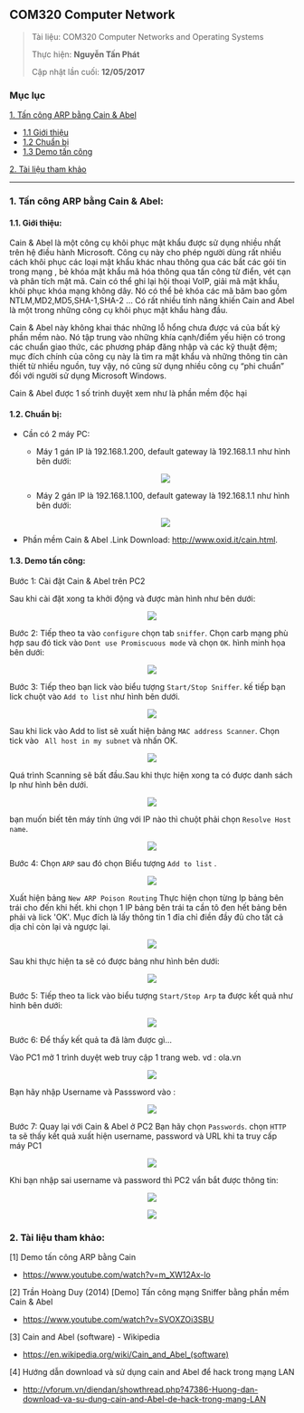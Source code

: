 ﻿## COM320 Computer Network

> Tài liệu: COM320 Computer Networks and Operating Systems
>
> Thực hiện: **Nguyễn Tấn Phát**
> 
> Cập nhật lần cuối: **12/05/2017**

### Mục lục

[1. Tấn công ARP bằng Cain & Abel](#1)

- [1.1 Giới thiệu](#gioithieu)
- [1.2 Chuẩn bị ](#chuanbi)
- [1.3 Demo tấn công](#demo)

[2. Tài liệu tham khảo](#2)

-----------------------------------------

<a name="1"></a>
### 1. Tấn công ARP bằng Cain & Abel:

<a name="gioithieu"></a>
#### 1.1. Giới thiệu:

Cain & Abel là một công cụ khôi phục mật khẩu được sử dụng nhiều nhất trên hệ điều hành Microsoft. Công cụ này cho phép người dùng rất nhiều cách khôi phục 
các loại mật khẩu khác nhau thông qua các bắt các gói tin trong mạng , bẻ khóa mật khẩu mã hóa thông qua tấn công từ điển, vét cạn và phân tích mật mã.
 Cain có thể ghi lại hội thoại VoIP, giải mã mật khẩu, khôi phục khóa mạng không dây. Nó có thể bẻ khóa các mã băm bao gồm NTLM,MD2,MD5,SHA-1,SHA-2 … 
 Có rất nhiều tính năng khiến Cain and Abel là một trong những công cụ khôi phục mật khẩu hàng đầu.

Cain & Abel này không khai thác những lỗ hổng chưa được vá của bất kỳ phần mềm nào. Nó tập trung vào những khía cạnh/điểm yếu hiện có trong các chuẩn giao thức,
 các phương pháp đăng nhập và các kỹ thuật đệm; mục đích chính của công cụ này là tìm ra mật khẩu và những thông tin càn thiết từ nhiều nguồn, tuy vậy,
  nó cũng sử dụng nhiều công cụ “phi chuẩn” đối với người sử dụng Microsoft Windows.

Cain & Abel được 1 số trinh duyệt xem như là phần mềm độc hại

<a name="chuanbi"></a>
#### 1.2. Chuẩn bị:

- Cần có 2 máy PC:
	- Máy 1 gán IP là 192.168.1.200, default gateway là 192.168.1.1 như hình bên dưới:
		<p align="center"><img src="https://github.com/romnguyen10/network_research/blob/master/Task03_COM320_Computer_Network/Week04/Lab/Cain & Abel/Image/1.png"></p>

	- Máy 2 gán IP là 192.168.1.100, default gateway là 192.168.1.1 như hình bên dưới:
		<p align="center"><img src="https://github.com/romnguyen10/network_research/blob/master/Task03_COM320_Computer_Network/Week04/Lab/Cain & Abel/Image/2.png"></p>

- Phần mềm Cain & Abel .Link Download: http://www.oxid.it/cain.html.

<a name="demo"></a>
#### 1.3. Demo tấn công:

Bước 1: Cài đặt Cain & Abel trên PC2

Sau khi cài đặt xong ta khởi động và được màn hình như bên dưới:
<p align="center"><img src="https://github.com/romnguyen10/network_research/blob/master/Task03_COM320_Computer_Network/Week04/Lab/Cain & Abel/Image/3.png"></p>

Bước 2: Tiếp theo ta vào `configure` chọn tab `sniffer`. Chọn carb mạng phù hợp sau đó tick vào `Dont use Promiscuous mode` và chọn `OK`. hình minh họa bên dưới:
<p align="center"><img src="https://github.com/romnguyen10/network_research/blob/master/Task03_COM320_Computer_Network/Week04/Lab/Cain & Abel/Image/4.png"></p>

Bước 3: Tiếp theo bạn lick vào biểu tượng `Start/Stop Sniffer`. kế tiếp bạn lick chuột vào `Add to list` như hình bên dưới.
<p align="center"><img src="https://github.com/romnguyen10/network_research/blob/master/Task03_COM320_Computer_Network/Week04/Lab/Cain & Abel/Image/5.png"></p>

Sau khi lick vào Add to list sẽ xuất hiện bảng `MAC address Scanner`. Chọn tick vào ` All host in my subnet` và nhấn OK.
<p align="center"><img src="https://github.com/romnguyen10/network_research/blob/master/Task03_COM320_Computer_Network/Week04/Lab/Cain & Abel/Image/6.png"></p>

Quá trình Scanning sẽ bất đầu.Sau khi thực hiện xong ta có được danh sách Ip như hình bên dưới.
<p align="center"><img src="https://github.com/romnguyen10/network_research/blob/master/Task03_COM320_Computer_Network/Week04/Lab/Cain & Abel/Image/7.png"></p>

bạn muốn biết tên máy tính ứng với IP nào thì chuột phải chọn `Resolve Host name`.
<p align="center"><img src="https://github.com/romnguyen10/network_research/blob/master/Task03_COM320_Computer_Network/Week04/Lab/Cain & Abel/Image/8.png"></p>

Bước 4: Chọn `ARP` sau đó chọn Biểu tượng `Add to list` .
<p align="center"><img src="https://github.com/romnguyen10/network_research/blob/master/Task03_COM320_Computer_Network/Week04/Lab/Cain & Abel/Image/9.png"></p>

Xuất hiện bảng `New ARP Poison Routing` Thực hiện chọn từng Ip bảng bên trái cho đến khi hết. khi chọn 1 IP bảng bên trái ta cần tô đen hết bảng bên phải 
và lick 'OK'. Mục đích là lấy thông tin 1 đỉa chỉ điền đầy đủ cho tất cả dịa chỉ còn lại và ngược lại.
<p align="center"><img src="https://github.com/romnguyen10/network_research/blob/master/Task03_COM320_Computer_Network/Week04/Lab/Cain & Abel/Image/10.png"></p>

Sau khi thực hiện ta sẽ có được bảng như hình bên dưới:
<p align="center"><img src="https://github.com/romnguyen10/network_research/blob/master/Task03_COM320_Computer_Network/Week04/Lab/Cain & Abel/Image/11.png"></p>

Bước 5: Tiếp theo ta  lick vào biểu tượng `Start/Stop Arp` ta được kết quả như hình bên dưới:
<p align="center"><img src="https://github.com/romnguyen10/network_research/blob/master/Task03_COM320_Computer_Network/Week04/Lab/Cain & Abel/Image/12.png"></p>

Bước 6: Để thấy kết quả ta đã làm được gì... 

Vào PC1 mở 1 trình duyệt web truy cập 1 trang web. vd : ola.vn
<p align="center"><img src="https://github.com/romnguyen10/network_research/blob/master/Task03_COM320_Computer_Network/Week04/Lab/Cain & Abel/Image/13.png"></p>

Bạn hãy nhập Username và Passsword vào :
<p align="center"><img src="https://github.com/romnguyen10/network_research/blob/master/Task03_COM320_Computer_Network/Week04/Lab/Cain & Abel/Image/14.png"></p>

Bước 7: Quay lại với Cain & Abel ở PC2 Bạn hãy chọn `Passwords`. chọn `HTTP` ta sẽ thấy kết quả xuất hiện username, password và URL khi ta truy cấp máy PC1
<p align="center"><img src="https://github.com/romnguyen10/network_research/blob/master/Task03_COM320_Computer_Network/Week04/Lab/Cain & Abel/Image/15.png"></p>

Khi bạn nhập sai username và password thì PC2 vẩn bắt được thông tin:
<p align="center"><img src="https://github.com/romnguyen10/network_research/blob/master/Task03_COM320_Computer_Network/Week04/Lab/Cain & Abel/Image/16.png"></p>
<p align="center"><img src="https://github.com/romnguyen10/network_research/blob/master/Task03_COM320_Computer_Network/Week04/Lab/Cain & Abel/Image/17.png"></p>

<a name="2"></a>
### 2. Tài liệu tham khảo:

[1] Demo tấn công ARP bằng Cain			
- https://www.youtube.com/watch?v=m_XW12Ax-lo

[2] Trần Hoàng Duy (2014) [Demo] Tấn công mạng Sniffer bằng phần mềm Cain & Abel				
- https://www.youtube.com/watch?v=SVOXZOi3SBU

[3] Cain and Abel (software) - Wikipedia 				
- https://en.wikipedia.org/wiki/Cain_and_Abel_(software)

[4] Hướng dẫn download và sử dụng cain and Abel để hack trong mạng LAN			
- http://vforum.vn/diendan/showthread.php?47386-Huong-dan-download-va-su-dung-cain-and-Abel-de-hack-trong-mang-LAN
